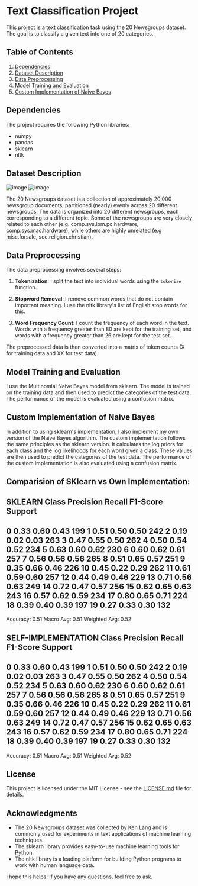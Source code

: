 # Text Classification Project

This project is a text classification task using the 20 Newsgroups dataset. The goal is to classify a given text into one of 20 categories.

## Table of Contents
1. [Dependencies](#dependencies)
2. [Dataset Description](#dataset-description)
3. [Data Preprocessing](#data-preprocessing)
4. [Model Training and Evaluation](#model-training-and-evaluation)
5. [Custom Implementation of Naive Bayes](#custom-implementation-of-naive-bayes)

## Dependencies
The project requires the following Python libraries:
- numpy
- pandas
- sklearn
- nltk


## Dataset Description
![image](https://github.com/javarath/TEXT-CLASSIFICATION-OWN-IMPLEMENTATION-VS-SKLEARN-IMPLEMENTATION-/assets/102171533/0a804b1e-6228-4262-97c7-3bffe4a894fc)
![image](https://github.com/javarath/TEXT-CLASSIFICATION-OWN-IMPLEMENTATION-VS-SKLEARN-IMPLEMENTATION-/assets/102171533/bf58c8c2-6463-465b-bca2-2cb28d38e062)

The 20 Newsgroups dataset is a collection of approximately 20,000 newsgroup documents, partitioned (nearly) evenly across 20 different newsgroups. The data is organized into 20 different newsgroups, each corresponding to a different topic. Some of the newsgroups are very closely related to each other (e.g. comp.sys.ibm.pc.hardware, comp.sys.mac.hardware), while others are highly unrelated (e.g misc.forsale, soc.religion.christian).

## Data Preprocessing
The data preprocessing involves several steps:

1. **Tokenization**: I split the text into individual words using the `tokenize` function.

2. **Stopword Removal**: I remove common words that do not contain important meaning. I use the nltk library's list of English stop words for this.

3. **Word Frequency Count**: I count the frequency of each word in the text. Words with a frequency greater than 80 are kept for the training set, and words with a frequency greater than 26 are kept for the test set.

The preprocessed data is then converted into a matrix of token counts (X for training data and XX for test data).

## Model Training and Evaluation
I use the Multinomial Naive Bayes model from sklearn. The model is trained on the training data and then used to predict the categories of the test data. The performance of the model is evaluated using a confusion matrix.

## Custom Implementation of Naive Bayes
In addition to using sklearn's implementation, I also implement my own version of the Naive Bayes algorithm. The custom implementation follows the same principles as the sklearn version. It calculates the log priors for each class and the log likelihoods for each word given a class. These values are then used to predict the categories of the test data. The performance of the custom implementation is also evaluated using a confusion matrix.
## Comparision of SKlearn vs Own Implementation:
**SKLEARN**
Class   Precision   Recall   F1-Score   Support
------------------------------------------------
0       0.33        0.60     0.43       199
1       0.51        0.50     0.50       242
2       0.19        0.02     0.03       263
3       0.47        0.55     0.50       262
4       0.50        0.54     0.52       234
5       0.63        0.60     0.62       230
6       0.60        0.62     0.61       257
7       0.56        0.56     0.56       265
8       0.51        0.65     0.57       251
9       0.35        0.66     0.46       226
10      0.45        0.22     0.29       262
11      0.61        0.59     0.60       257
12      0.44        0.49     0.46       229
13      0.71        0.56     0.63       249
14      0.72        0.47     0.57       256
15      0.62        0.65     0.63       243
16      0.57        0.62     0.59       234
17      0.80        0.65     0.71       224
18      0.39        0.40     0.39       197
19      0.27        0.33     0.30       132
------------------------------------------------
Accuracy: 0.51
Macro Avg: 0.51
Weighted Avg: 0.52


**SELF-IMPLEMENTATION**
Class   Precision   Recall   F1-Score   Support
------------------------------------------------
0       0.33        0.60     0.43       199
1       0.51        0.50     0.50       242
2       0.19        0.02     0.03       263
3       0.47        0.55     0.50       262
4       0.50        0.54     0.52       234
5       0.63        0.60     0.62       230
6       0.60        0.62     0.61       257
7       0.56        0.56     0.56       265
8       0.51        0.65     0.57       251
9       0.35        0.66     0.46       226
10      0.45        0.22     0.29       262
11      0.61        0.59     0.60       257
12      0.44        0.49     0.46       229
13      0.71        0.56     0.63       249
14      0.72        0.47     0.57       256
15      0.62        0.65     0.63       243
16      0.57        0.62     0.59       234
17      0.80        0.65     0.71       224
18      0.39        0.40     0.39       197
19      0.27        0.33     0.30       132
------------------------------------------------
Accuracy: 0.51
Macro Avg: 0.51
Weighted Avg: 0.52


## License
This project is licensed under the MIT License - see the [LICENSE.md](LICENSE.md) file for details. 

## Acknowledgments
- The 20 Newsgroups dataset was collected by Ken Lang and is commonly used for experiments in text applications of machine learning techniques.
- The sklearn library provides easy-to-use machine learning tools for Python. 
- The nltk library is a leading platform for building Python programs to work with human language data. 

I hope this helps! If you have any questions, feel free to ask.
